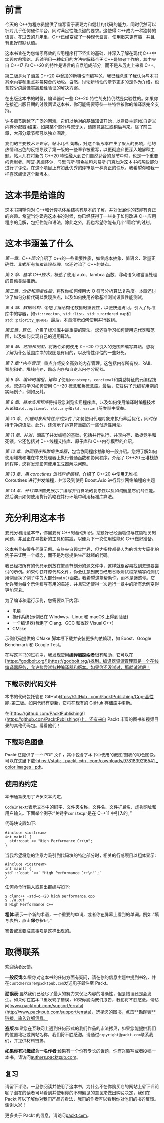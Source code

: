 # 前言

今天的 C++为程序员提供了编写富于表现力和健壮的代码的能力，同时仍然可以针对几乎任何硬件平台，同时满足性能关键的要求。这使得 C++成为一种独特的语言。在过去的几年里，C++已经变成了一种现代语言，使用起来更有趣，并且有更好的默认值。

这本书旨在为您编写高效的应用程序打下坚实的基础，并深入了解在现代 C++中实现库的策略。我试图用一种实用的方法来解释今天 C++是如何工作的，其中来自 C++17 和 C++20 的特性是语言的自然组成部分，而不是从历史上来看 C++。

第二版是为了涵盖 C++20 中增加的新特性而编写的。我已经包含了我认为与本书其余内容和重点非常契合的功能。自然，讨论新特性的章节更多的是作为介绍，包含较少的最佳实践和经验证的解决方案。

在出版这本书的时候，编译器对一些 C++20 特性的支持仍然是实验性的。如果你在接近出版日期的时候阅读这本书，你可能需要等待一些特性被你的编译器完全支持。

许多章节跨越了广泛的困难。它们以绝对的基础知识开始，以高级主题(如自定义内存分配器)结束。如果某个部分与您无关，请随意跳过或稍后再来。除了前三章，大部分章节都可以独立阅读。

我们的主要技术评论家，帖木儿·杜姆勒，对这个新版本产生了很大的影响。他的热情和出色的反馈导致了第一版的一些章节被重写，以更彻底和更深入地解释主题。帖木儿在将新的 C++20 特性融入到它们自然适合的章节中时，也是一个重要的贡献者。阿瑟·奥德怀尔、马里乌斯·班希拉和刘易斯·贝克也对这本书的某些部分进行了评论。在这个项目上有如此优秀的评审是一种真正的快乐。我希望你和我一样喜欢阅读这个新版本。

# 这本书是给谁的

这本书期望你对 C++和计算机体系结构有基本的了解，并对发展你的技能有真正的兴趣。希望当你读完这本书的时候，你已经获得了一些关于如何改进 C++应用程序的见解，包括性能和语法。除此之外，我也希望你能有几个“啊哈”的时刻。

# 这本书涵盖了什么

*第一章*、*C++简介*介绍了 c++的一些重要性质，如零成本抽象、值语义、常量正确性、显式所有权和错误处理。它还讨论了 C++的缺点。

*第 2 章*、*基本 C++技术*，概述了使用 auto、lambda 函数、移动语义和错误处理的自动类型推断。

*第三章*、*分析和测量性能*，将教你如何使用大 O 符号分析算法复杂度。本章还讨论了如何分析代码以发现热点，以及如何使用谷歌基准测试设置性能测试。

*第 4 章*、*数据结构*，带您了解结构化数据的重要性，以便快速访问。引入了标准库中的容器，如`std::vector`、`std::list`、`std::unordered_map`和`std::priority_queue`。最后，本章演示如何使用并行数组。

*第五章*、*算法*，介绍了标准库中最重要的算法。您还将学习如何使用迭代器和范围，以及如何实现自己的通用算法。

*第 6 章*、*范围和视图*，将教你如何使用 C++20 中引入的范围库编写算法。您将了解为什么范围库中的视图是有用的，以及惰性评估的一些好处。

*第 7 章**内存管理*，重点介绍安全高效的内存管理。这包括内存所有权、RAII、智能指针、堆栈内存、动态内存和自定义内存分配器。

*第 8 章*、*编译时编程*，解释了使用`constexpr`、`consteval`和类型特征的元编程技术。您还将学习如何使用 C++20 概念和新概念库。最后，它提供了元编程用例的实际例子，例如反射。

*第 9 章*、*基本实用程序*将指导您浏览实用程序库，以及如何使用编译时编程技术从诸如`std::optional`、`std::any`和`std::variant`等类型中受益。

*第 10 章*、*代理对象和惰性评估*探讨了如何使用代理对象来执行幕后优化，同时保持干净的语法。此外，还演示了运算符重载的一些创造性用法。

*第 11 章*、*并发*，涵盖了并发编程的基础，包括并行执行、共享内存、数据竞争和死锁。它还包括对 C++线程支持库、原子库和 C++内存模型的介绍。

*第 12 章*、*协同程序和懒惰生成器*，包含协同程序抽象的一般介绍。您将了解如何使用堆栈和堆在中央处理器上执行普通函数和协同程序。介绍了 C++20 无堆栈协同程序，您将发现如何使用生成器解决问题。

*第 13 章*、*用 coroutines 进行异步编程*，介绍了 C++20 中使用无堆栈 Coroutines 进行并发编程，并涉及到使用 Boost.Asio 进行异步网络编程的主题

*第 14 章*、*并行算法*首先展示了编写并行算法的复杂性以及如何衡量它们的性能。然后演示如何使用执行策略在并行环境中利用标准库算法。

# 充分利用这本书

要充分利用这本书，你需要有 C++的基础知识。您最好已经面临过与性能相关的问题，并且正在寻找新的工具和实践，以便为下一次使用性能和 C++做好准备。

这本书里有很多代码示例。有些来自现实世界，但大多数都是人为的或大大简化的例子来证明一个概念，而不是为您提供生产就绪的代码。

我已经把所有的代码示例放在按章节划分的源文件中，这样就很容易找到您想要尝试的示例。如果你打开源代码文件，你会注意到我已经用谷歌测试框架编写的测试用例替换了例子中的大部分`main()`函数。我希望这能帮助你，而不是迷惑你。它允许我为每个示例编写有用的描述，并且它还使得一次运行一章中的所有示例变得更加容易。

为了编译和运行示例，您需要以下内容:

*   电脑
*   操作系统(示例已在 Windows、Linux 和 macOS 上得到验证)
*   一个编译器(我用了 Clang、GCC 和微软 Visual C++)
*   CMake

示例代码提供的 CMake 脚本将下载并安装更多的依赖项，如 Boost、Google Benchmark 和 Google Test。

在写这本书的过程中，我发现使用**编译器探索者**很有帮助，它可以在[https://godbolt.org/](https://godbolt.org/)找到。编译器资源管理器是一个在线编译器服务，允许您尝试各种编译器和版本。如果你还没试过，那就试试吧！

## 下载示例代码文件

本书的代码包托管在 GitHub[https://GitHub . com/PacktPublishing/Cpp-高性能-第二版](https://github.com/PacktPublishing/Cpp-High-Performance-Second-Edition)。如果代码有更新，它将在现有的 GitHub 存储库中更新。

在[https://github.com/PacktPublishing/](https://github.com/PacktPublishing/)上，还有来自 Packt 丰富的图书和视频目录的其他代码包。看看他们！

## 下载彩色图像

Packt 还提供了一个 PDF 文件，其中包含了本书中使用的截图/图表的彩色图像。可以在这里下载:[https://static . packt-cdn . com/downloads/9781839216541 _ color images . pdf](https://static.packt-cdn.com/downloads/9781839216541_ColorImages.pdf)。

## 使用的约定

本书通篇使用了许多文本约定。

`CodeInText`:表示文本中的码字、文件夹名称、文件名、文件扩展名、虚拟网址和用户输入。下面举个例子:“关键字`constexpr`是在 C++11 中引入的。”

代码块设置如下:

```
#include <iostream>
int main() {
  std::cout << "High Performance C++\n"; 
} 
```

当我希望将您的注意力吸引到代码块的特定部分时，相关的行或项目以粗体显示:

```
#include <iostream>
int main() {
std`::`cout `<<` "High Performance C++\n"`;`
} 
```

任何命令行输入或输出都编写如下:

```
$ clang++ -std=c++20 high_performance.cpp
$ ./a.out
$ High Performance C++ 
```

**粗体**:表示一个新的术语，一个重要的单词，或者你在屏幕上看到的单词。例如:“填写表格，点击**保存**按钮。”

警告或重要注意事项是这样出现的。

# 取得联系

欢迎读者反馈。

**一般反馈**:如果你对这本书的任何方面有疑问，请在你的信息主题中提到书名，并在`customercare@packtpub.com`发送电子邮件至 Packt。

**勘误表**:虽然我们已经尽了最大的努力来保证内容的准确性，但是错误还是会发生。如果你在这本书里发现了错误，如果你能向我们报告，我们将不胜感激。请访问[www.packtpub.com/support/errata](http://www.packtpub.com/support/errata)，选择您的图书，点击**勘误表**链接，输入详细信息。

**盗版**:如果您在互联网上遇到任何形式的我们作品的非法拷贝，如果您能提供我们的位置地址或网站名称，我们将不胜感激。请通过`copyright@packt.com`联系我们，并提供材料链接。

**如果你有兴趣成为一名作者**:如果有一个你有专长的话题，你有兴趣写或者投稿一本书，请访问[authors.packtpub.com](http://authors.packtpub.com)。

## 复习

请留下评论。一旦你阅读并使用了这本书，为什么不在你购买它的网站上留下评论呢？潜在的读者可以看到并使用你的不带偏见的意见来做出购买决定，我们在 Packt 可以了解你对我们产品的看法，我们的作者可以看到你对他们的书的反馈。谢谢大家！

更多关于 Packt 的信息，请访问[packt.com](http://packt.com)。